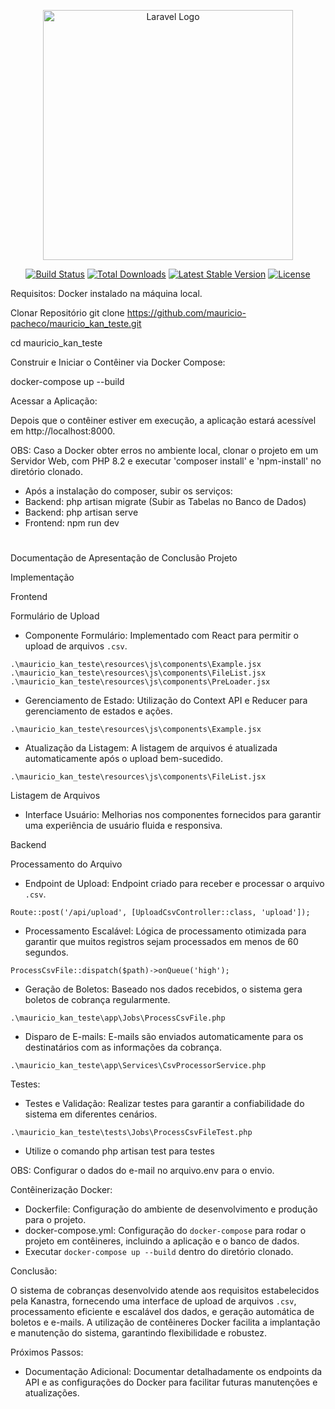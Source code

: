 <p align="center"><a href="https://laravel.com" target="_blank"><img src="https://raw.githubusercontent.com/laravel/art/master/logo-lockup/5%20SVG/2%20CMYK/1%20Full%20Color/laravel-logolockup-cmyk-red.svg" width="400" alt="Laravel Logo"></a></p>

<p align="center">
<a href="https://github.com/laravel/framework/actions"><img src="https://github.com/laravel/framework/workflows/tests/badge.svg" alt="Build Status"></a>
<a href="https://packagist.org/packages/laravel/framework"><img src="https://img.shields.io/packagist/dt/laravel/framework" alt="Total Downloads"></a>
<a href="https://packagist.org/packages/laravel/framework"><img src="https://img.shields.io/packagist/v/laravel/framework" alt="Latest Stable Version"></a>
<a href="https://packagist.org/packages/laravel/framework"><img src="https://img.shields.io/packagist/l/laravel/framework" alt="License"></a>
</p>

Requisitos:
Docker instalado na máquina local.

Clonar Repositório
git clone https://github.com/mauricio-pacheco/mauricio_kan_teste.git

cd mauricio_kan_teste

Construir e Iniciar o Contêiner via Docker Compose:

docker-compose up --build

Acessar a Aplicação:

Depois que o contêiner estiver em execução, a aplicação estará acessível em http://localhost:8000.

OBS: Caso a Docker obter erros no ambiente local, clonar o projeto em um Servidor Web, com PHP 8.2 e executar 'composer install' e 'npm-install' no diretório clonado.
* Após a instalação do composer, subir os serviços:
* Backend: php artisan migrate (Subir as Tabelas no Banco de Dados)
* Backend: php artisan serve
* Frontend: npm run dev

#

Documentação de Apresentação de Conclusão Projeto

Implementação

Frontend

Formulário de Upload

- Componente Formulário: Implementado com React para permitir o upload de arquivos `.csv`.

`.\mauricio_kan_teste\resources\js\components\Example.jsx`
`.\mauricio_kan_teste\resources\js\components\FileList.jsx`
`.\mauricio_kan_teste\resources\js\components\PreLoader.jsx`

- Gerenciamento de Estado: Utilização do Context API e Reducer para gerenciamento de estados e ações.

`.\mauricio_kan_teste\resources\js\components\Example.jsx`

- Atualização da Listagem: A listagem de arquivos é atualizada automaticamente após o upload bem-sucedido.

`.\mauricio_kan_teste\resources\js\components\FileList.jsx`
 
Listagem de Arquivos
- Interface Usuário: Melhorias nos componentes fornecidos para garantir uma experiência de usuário fluida e responsiva.

Backend

Processamento do Arquivo

- Endpoint de Upload: Endpoint criado para receber e processar o arquivo `.csv`.

`Route::post('/api/upload', [UploadCsvController::class, 'upload']);`
  
- Processamento Escalável: Lógica de processamento otimizada para garantir que muitos registros sejam processados em menos de 60 segundos.

`ProcessCsvFile::dispatch($path)->onQueue('high');`

- Geração de Boletos: Baseado nos dados recebidos, o sistema gera boletos de cobrança regularmente.

`.\mauricio_kan_teste\app\Jobs\ProcessCsvFile.php`
 
- Disparo de E-mails: E-mails são enviados automaticamente para os destinatários com as informações da cobrança.

`.\mauricio_kan_teste\app\Services\CsvProcessorService.php`

Testes:
- Testes e Validação: Realizar testes para garantir a confiabilidade do sistema em diferentes cenários.

`.\mauricio_kan_teste\tests\Jobs\ProcessCsvFileTest.php`

- Utilize o comando php artisan test para testes

OBS: Configurar o dados do e-mail no arquivo.env para o envio.
  
Contêinerização Docker:

- Dockerfile: Configuração do ambiente de desenvolvimento e produção para o projeto.
- docker-compose.yml: Configuração do `docker-compose` para rodar o projeto em contêineres, incluindo a aplicação e o banco de dados.
- Executar `docker-compose up --build` dentro do diretório clonado.

Conclusão:

O sistema de cobranças desenvolvido atende aos requisitos estabelecidos pela Kanastra, fornecendo uma interface de upload de arquivos `.csv`, processamento eficiente e escalável dos dados, e geração automática de boletos e e-mails. A utilização de contêineres Docker facilita a implantação e manutenção do sistema, garantindo flexibilidade e robustez.

Próximos Passos:
- Documentação Adicional: Documentar detalhadamente os endpoints da API e as configurações do Docker para facilitar futuras manutenções e atualizações.

